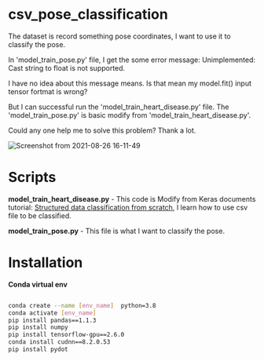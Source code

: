 # csv_pose_classification
The dataset is record something pose coordinates, I want to use it to classify the pose.

In 'model_train_pose.py' file, I get the some error message: Unimplemented: Cast string to float is not supported.  

I have no idea about this message means. Is that mean my model.fit() input tensor fortmat is wrong?   

But I can successful run the 'model_train_heart_disease.py' file. The 'model_train_pose.py' is basic modify from 'model_train_heart_disease.py'.

Could any one help me to solve this problem? Thank a lot. 

![Screenshot from 2021-08-26 16-11-49](https://user-images.githubusercontent.com/19554347/130926531-8b5709cf-4b97-45bb-8ddd-44420b3adc96.png)

# Scripts 
**model_train_heart_disease.py** - This code is Modify from Keras documents tutorial: [Structured data classification from scratch](https://keras.io/examples/structured_data/structured_data_classification_from_scratch/), I learn how to use csv file to be classified.

**model_train_pose.py** - This file is what I want to classify the pose.

# Installation

**Conda virtual env**

```bash

conda create --name [env_name]  python=3.8
conda activate [env_name]
pip install pandas==1.1.3
pip install numpy
pip install tensorflow-gpu==2.6.0
conda install cudnn==8.2.0.53
pip install pydot
```
